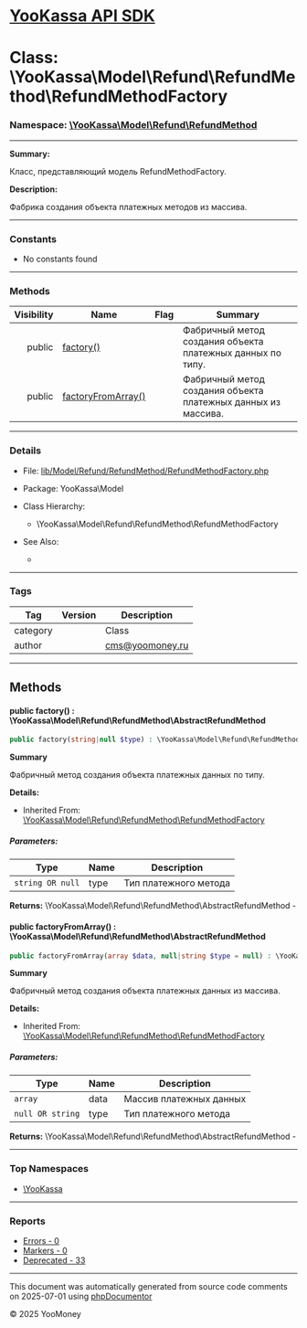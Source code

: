 # [YooKassa API SDK](../home.md)

# Class: \YooKassa\Model\Refund\RefundMethod\RefundMethodFactory
### Namespace: [\YooKassa\Model\Refund\RefundMethod](../namespaces/yookassa-model-refund-refundmethod.md)
---
**Summary:**

Класс, представляющий модель RefundMethodFactory.

**Description:**

Фабрика создания объекта платежных методов из массива.

---
### Constants
* No constants found

---
### Methods
| Visibility | Name | Flag | Summary |
| ----------:| ---- | ---- | ------- |
| public | [factory()](../classes/YooKassa-Model-Refund-RefundMethod-RefundMethodFactory.md#method_factory) |  | Фабричный метод создания объекта платежных данных по типу. |
| public | [factoryFromArray()](../classes/YooKassa-Model-Refund-RefundMethod-RefundMethodFactory.md#method_factoryFromArray) |  | Фабричный метод создания объекта платежных данных из массива. |

---
### Details
* File: [lib/Model/Refund/RefundMethod/RefundMethodFactory.php](../../lib/Model/Refund/RefundMethod/RefundMethodFactory.php)
* Package: YooKassa\Model
* Class Hierarchy:
  * \YooKassa\Model\Refund\RefundMethod\RefundMethodFactory

* See Also:
  * [](https://yookassa.ru/developers/api)

---
### Tags
| Tag | Version | Description |
| --- | ------- | ----------- |
| category |  | Class |
| author |  | cms@yoomoney.ru |

---
## Methods
<a name="method_factory" class="anchor"></a>
#### public factory() : \YooKassa\Model\Refund\RefundMethod\AbstractRefundMethod

```php
public factory(string|null $type) : \YooKassa\Model\Refund\RefundMethod\AbstractRefundMethod
```

**Summary**

Фабричный метод создания объекта платежных данных по типу.

**Details:**
* Inherited From: [\YooKassa\Model\Refund\RefundMethod\RefundMethodFactory](../classes/YooKassa-Model-Refund-RefundMethod-RefundMethodFactory.md)

##### Parameters:
| Type | Name | Description |
| ---- | ---- | ----------- |
| <code lang="php">string OR null</code> | type  | Тип платежного метода |

**Returns:** \YooKassa\Model\Refund\RefundMethod\AbstractRefundMethod - 


<a name="method_factoryFromArray" class="anchor"></a>
#### public factoryFromArray() : \YooKassa\Model\Refund\RefundMethod\AbstractRefundMethod

```php
public factoryFromArray(array $data, null|string $type = null) : \YooKassa\Model\Refund\RefundMethod\AbstractRefundMethod
```

**Summary**

Фабричный метод создания объекта платежных данных из массива.

**Details:**
* Inherited From: [\YooKassa\Model\Refund\RefundMethod\RefundMethodFactory](../classes/YooKassa-Model-Refund-RefundMethod-RefundMethodFactory.md)

##### Parameters:
| Type | Name | Description |
| ---- | ---- | ----------- |
| <code lang="php">array</code> | data  | Массив платежных данных |
| <code lang="php">null OR string</code> | type  | Тип платежного метода |

**Returns:** \YooKassa\Model\Refund\RefundMethod\AbstractRefundMethod - 



---

### Top Namespaces

* [\YooKassa](../namespaces/yookassa.md)

---

### Reports
* [Errors - 0](../reports/errors.md)
* [Markers - 0](../reports/markers.md)
* [Deprecated - 33](../reports/deprecated.md)

---

This document was automatically generated from source code comments on 2025-07-01 using [phpDocumentor](http://www.phpdoc.org/)

&copy; 2025 YooMoney